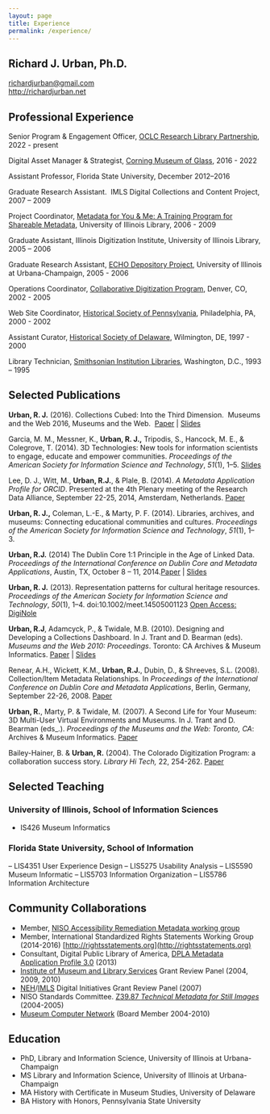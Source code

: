 ```yaml
---
layout: page
title: Experience
permalink: /experience/
---
```

## Richard J. Urban, Ph.D.
richardjurban@gmail.com <br />
http://richardjurban.net


## Professional Experience
Senior Program & Engagement Officer, [OCLC Research Library Partnership](https://www.oclc.org/research/partnership.html), 2022 - present

Digital Asset Manager & Strategist, [Corning Museum of Glass](http://www.cmog.org), 2016 - 2022

Assistant Professor, Florida State University, December 2012–2016

Graduate Research Assistant.  IMLS Digital Collections and Content Project, 2007 – 2009

Project Coordinator, [Metadata for You & Me: A Training Program for Shareable Metadata](http://www.dlib.indiana.edu/projects/mym/), University of Illinois Library, 2006 - 2009

Graduate Assistant, Illinois Digitization Institute, University of Illinois Library, 2005 – 2006

Graduate Research Assistant, [ECHO Depository Project](http://www.ndiipp.illinois.edu/), University of Illinois at Urbana-Champaign, 2005 - 2006

Operations Coordinator, [Collaborative Digitization Program](https://web.archive.org/web/20060813040240/http://www.cdpheritage.org/index.cfm), Denver, CO, 2002 - 2005

Web Site Coordinator, [Historical Society of Pennsylvania](http://hsp.org), Philadelphia, PA, 2000 - 2002

Assistant Curator, [Historical Society of Delaware](http://dehistory.org), Wilmington, DE, 1997 - 2000

Library Technician, [Smithsonian Institution Libraries](http://sil.si.edu), Washington, D.C., 1993 – 1995 


## Selected Publications
**Urban, R. J.** (2016). Collections Cubed: Into the Third Dimension.  Museums and the Web 2016, Museums and the Web.  [Paper](http://mw2016.museumsandtheweb.com/paper/collections-cubed-into-the-third-dimension/) \| [Slides](http://www.slideshare.net/musebrarian/collections-cubed-into-the-third-dimension)

Garcia, M. M., Messner, K., **Urban, R. J.,** Tripodis, S., Hancock, M. E., & Colegrove, T. (2014). 3D Technologies: New tools for information scientists to engage, educate and empower communities. _Proceedings of the American Society for Information Science and Technology_, _51_(1), 1–5. [Slides](http://www.slideshare.net/musebrarian/digital-libraries-in-the-third-dimension)

Lee, D. J., Witt, M., **Urban, R.J.**, & Plale, B. (2014). _A Metadata Application Profile for ORCID_. Presented at the 4th Plenary meeting of the Research Data Alliance, September 22-25, 2014, Amsterdam, Netherlands. [Paper](https://www.rd-alliance.org/metadata-application-profile-orcid.html)

**Urban, R. J.,** Coleman, L.-E., & Marty, P. F. (2014). Libraries, archives, and museums: Connecting educational communities and cultures. _Proceedings of the American Society for Information Science and Technology_, _51_(1), 1–3. 

**Urban, R.J.** (2014) The Dublin Core 1:1 Principle in the Age of Linked Data. _Proceedings of the International Conference on Dublin Core and Metadata Applications_, Austin, TX, October 8 – 11, 2014.[Paper](http://dcpapers.dublincore.org/pubs/article/view/3707) \| [Slides](http://www.slideshare.net/musebrarian/the-dublin-core-11-principle-in-the-age-of-linked-data)

**Urban, R. J.** (2013). Representation patterns for cultural heritage resources. _Proceedings of the American Society for Information Science and Technology_, _50_(1), 1–4. doi:10.1002/meet.14505001123 [Open Access: DigiNole](http://purl.flvc.org/fsu/fd/FSU_migr_slis_faculty_publications-0015)

**Urban, R.J**, Adamcyck, P., & Twidale, M.B. (2010). Designing and Developing a Collections Dashboard. In J. Trant and D. Bearman (eds). _Museums and the Web 2010: Proceedings_. Toronto: CA Archives & Museum Informatics. [Paper](http://www.museumsandtheweb.com/mw2010/papers/urban/urban.html) \| [Slides](http://www.slideshare.net/musebrarian/building-and-evaluating-collections-dashboards)

Renear, A.H., Wickett, K.M., **Urban, R.J.**, Dubin, D., & Shreeves, S.L. (2008). Collection/Item Metadata Relationships. In _Proceedings of the International Conference on Dublin Core and Metadata Applications_, Berlin, Germany, September 22-26, 2008. [Paper](http://dcpapers.dublincore.org/pubs/article/view/921)

**Urban, R.**, Marty, P. & Twidale, M. (2007). A Second Life for Your Museum: 3D Multi-User Virtual Environments and Museums. In J. Trant and D. Bearman (eds_.). _Proceedings of the Museums and the Web: Toronto, CA_: Archives & Museum Informatics. [Paper](http://www.museumsandtheweb.com/mw2007/papers/urban/urban.html)

Bailey-Hainer, B. & **Urban, R.** (2004). The Colorado Digitization Program: a collaboration success story. _Library Hi Tech,_ 22, 254-262. [Paper](http://www.emeraldinsight.com/doi/abs/10.1108/07378830410560044)

## Selected Teaching

### University of Illinois, School of Information Sciences
- IS426 Museum Informatics

### Florida State University, School of Information

 – LIS4351 User Experience Design
 – LIS5275 Usability Analysis
 – LIS5590 Museum Informatic 
 – LIS5703 Information Organization 
 – LIS5786 Information Architecture 

## Community Collaborations

- Member, [NISO Accessibility Remediation Metadata working group](https://niso.org/standards-committees/arm)
- Member, International Standardized Rights Statements Working Group (2014-2016) [http://rightsstatements.org](http://rightsstatements.org)
- Consultant, Digital Public Library of America, [DPLA Metadata Application Profile 3.0](https://dp.la/info/developers/map/) (2013)
- [Institute of Museum and Library Services](http://imls.gov) Grant Review Panel (2004, 2009, 2010)
- [NEH](http://neh.gov)/[IMLS](http://imls.gov) Digital Initiatives Grant Review Panel (2007)
- NISO Standards Committee. [Z39.87 _Technical Metadata for Still Images_ ](http://www.loc.gov/standards/mix/)(2004-2005)
- [Museum Computer Network](http://mcn.edu/) (Board Member 2004-2010)

## Education
- PhD, Library and Information Science, University of Illinois at Urbana-Champaign
- MS Library and Information Science, University of Illinois at Urbana-Champaign
- MA History with Certificate in Museum Studies, University of Delaware
- BA History with Honors, Pennsylvania State University
